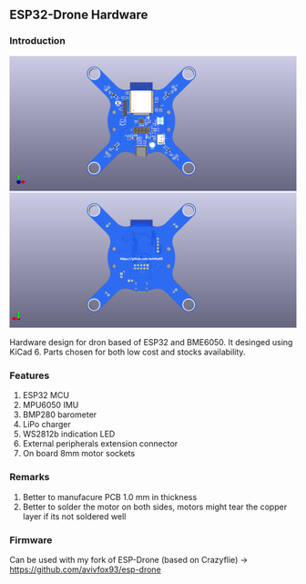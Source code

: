 
## ESP32-Drone Hardware

### Introduction


![ESP32-Drone-Top](./ESP32_Drone_Top.png)
![ESP32-Drone-Bottom](./ESP32_Drone_Bottom.png)

Hardware design for dron based of ESP32 and BME6050. It desinged using KiCad 6. Parts chosen for both low cost and stocks availability.

### Features

1. ESP32 MCU
2. MPU6050 IMU
3. BMP280 barometer
4. LiPo charger
5. WS2812b indication LED
6. External peripherals extension connector
7. On board 8mm motor sockets

### Remarks
1. Better to manufacure PCB 1.0 mm in thickness
2. Better to solder the motor on both sides, motors might tear the copper layer if its not soldered well

### Firmware
Can be used with my fork of ESP-Drone (based on Crazyflie) -> https://github.com/avivfox93/esp-drone
